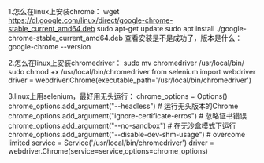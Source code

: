 1.怎么在linux上安装chrome：
wget https://dl.google.com/linux/direct/google-chrome-stable_current_amd64.deb
sudo apt-get update
sudo apt install ./google-chrome-stable_current_amd64.deb
查看安装是不是成功了，版本是什么：
google-chrome --version

2.怎么在linux上安装chromedriver：
sudo mv chromedriver /usr/local/bin/
sudo chmod +x /usr/local/bin/chromedriver
from selenium import webdriver
driver = webdriver.Chrome(executable_path='/usr/local/bin/chromedriver')

3.linux上用selenium，最好用无头运行：
chrome_options = Options()
chrome_options.add_argument("--headless")  # 运行无头版本的Chrome
chrome_options.add_argument("ignore-certificate-erros")  # 忽略证书错误
chrome_options.add_argument("--no-sandbox")  # 在无沙盒模式下运行
chrome_options.add_argument("--disable-dev-shm-usage")  # overcome limited
service = Service('/usr/local/bin/chromedriver')
driver = webdriver.Chrome(service=service,options=chrome_options)
